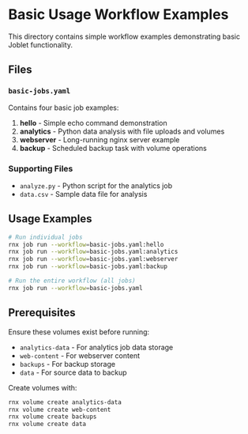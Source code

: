 # Basic Usage Workflow Examples

This directory contains simple workflow examples demonstrating basic Joblet functionality.

## Files

### `basic-jobs.yaml`

Contains four basic job examples:

1. **hello** - Simple echo command demonstration
2. **analytics** - Python data analysis with file uploads and volumes
3. **webserver** - Long-running nginx server example
4. **backup** - Scheduled backup task with volume operations

### Supporting Files

- `analyze.py` - Python script for the analytics job
- `data.csv` - Sample data file for analysis

## Usage Examples

```bash
# Run individual jobs
rnx job run --workflow=basic-jobs.yaml:hello
rnx job run --workflow=basic-jobs.yaml:analytics
rnx job run --workflow=basic-jobs.yaml:webserver
rnx job run --workflow=basic-jobs.yaml:backup

# Run the entire workflow (all jobs)
rnx job run --workflow=basic-jobs.yaml
```

## Prerequisites

Ensure these volumes exist before running:

- `analytics-data` - For analytics job data storage
- `web-content` - For webserver content
- `backups` - For backup storage
- `data` - For source data to backup

Create volumes with:

```bash
rnx volume create analytics-data
rnx volume create web-content
rnx volume create backups
rnx volume create data
```